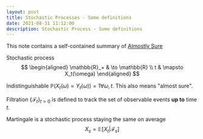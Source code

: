 ```yaml
---
layout: post
title: Stochastic Processes - Some definitions
date: 2021-08-31 11:12:00
description: Stochastic Process - Some definitions
---
```

This note contains a self-contained summary of <a href="https://almostsuremath.com/stochastic-calculus">Almostly Sure</a> 


Stochastic process
$$
\begin{aligned}
\mathbb{R}_+ & \to \mathbb{R} \\
t & \mapsto X_t(\omega)
\end{aligned}
$$

Indistinguishable $\mathbb{P}(X_t(\omega)= Y_t(\omega)) = 1 \forall \omega, t$. This also means "almost sure".

Filtration $\{\mathcal{F}_t\}_{t>0}$ is defined to track the set of observable events **up to** time $t$.

Martingale is a stochastic process staying the same on average
$$X_s = \mathbb{E}[X_t| \mathcal{F}_s]$$

